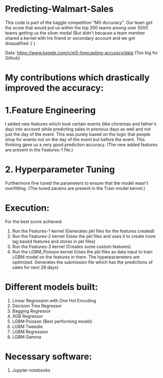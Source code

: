 # Predicting-Walmart-Sales

This code is part of the kaggle competition "M5-Accuracy". Our team got the score that would put us within the top 200 teams among over 5500 teams getting us the silver medal (But didn't because a team member shared a kernel with his friend or secondary account and we got disqualified :(  )

Data: https://www.kaggle.com/c/m5-forecasting-accuracy/data (Too big for Github)

# My contributions which drastically improved the accuracy:
# 1.Feature Engineering
I added new features which took certain events (like chirstmas and father's day) into account while predicting sales in previous days as well and not just the
day of the event. This was purely based on the logic that people shop for events not on the day of the event but before the event. This thinking gave us a very good prediction accuracy. (The new added features are present in the Features-1 file.)

# 2. Hyperparameter Tuning
Furthermore fine tuned the parameters to ensure that the model wasn't overfitting. (The tuned params are present in the Train-model kernel.)

# Execution:
For the best score achieved:
1. Run the Features-1 kernel (Generates pkl files for the features created)
2. Run the Features-2 kernel (Uses the pkl files and uses it to create more lag based features and stores in pkl files)
3. Run the Features-3 kernel (Creates some custom features)
4. Run the LGBM_Poisson kernel (Uses the pkl files as data input to train LGBM model on the features in them. The hyperparameters are optimized. Generates the submission file which has the predictions of sales for next 28 days)

# Different models built:
1. Linear Regression with One Hot Encoding
2. Decision Tree Regressor
3. Bagging Regressor
4. XGB Regressor
5. LGBM Poisson (Best performing model)
6. LGBM Tweedie
7. LGBM Regression
8. LGBM Gamma

# Necessary software: 
1. Jupyter notebooks
